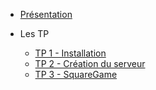 
- [Présentation](README.md)
 
- Les TP
  - [TP 1 - Installation](tp1.md)
  - [TP 2 - Création du serveur](tp2.md)
  - [TP 3 - SquareGame](tp3.md)